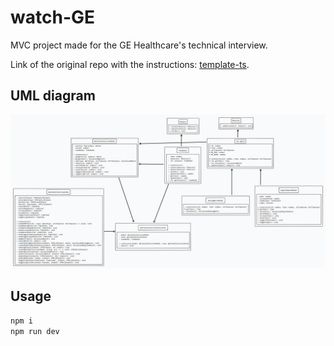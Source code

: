 # watch-GE

MVC project made for the GE Healthcare's technical interview.

Link of the original repo with the instructions: [template-ts](https://github.com/Saradoc62/template-ts).

## UML diagram

![UML diagram](img/uml.png)

## Usage

```bash
npm i
npm run dev
```

